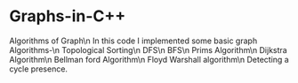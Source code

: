 # Graphs-in-C++
Algorithms of Graph\n
In this code I implemented some basic graph Algorithms-\n
Topological Sorting\n
DFS\n
BFS\n
Prims Algorithm\n
Dijkstra Algorithm\n
Bellman ford Algorithm\n
Floyd Warshall algorithm\n
Detecting a cycle presence.
